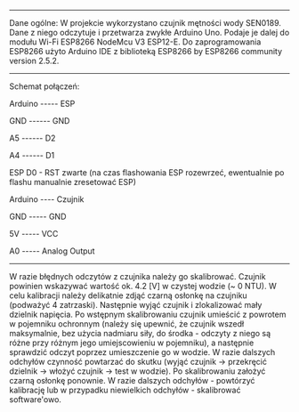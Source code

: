 ------------------------------

Dane ogólne:
W projekcie wykorzystano czujnik mętności wody SEN0189. Dane z niego odczytuje i przetwarza zwykłe Arduino Uno. Podaje je dalej do modułu Wi-Fi ESP8266 NodeMcu V3 ESP12-E.
Do zaprogramowania ESP8266 użyto Arduino IDE z biblioteką ESP8266 by ESP8266 community version 2.5.2.

------------------------------

Schemat połączeń:

Arduino -----  ESP

  GND  ------  GND

  A5  ------    D2

  A4  ------    D1

ESP D0 - RST zwarte (na czas flashowania ESP rozewrzeć, ewentualnie po flashu manualnie zresetować ESP)



Arduino ----  Czujnik

  GND  -----   GND

  5V   -----   VCC

  A0   -----   Analog Output

------------------------------

W razie błędnych odczytów z czujnika należy go skalibrować. Czujnik powinien wskazywać wartość ok. 4.2 [V] w czystej wodzie (~ 0 NTU).
W celu kalibracji należy delikatnie zdjąć czarną osłonkę na czujniku (podważyć 4 zatrzaski). Następnie wyjąć czujnik i zlokalizować mały dzielnik napięcia. Po wstępnym skalibrowaniu czujnik umieścić z powrotem w pojemniku ochronnym (należy się upewnić, że czujnik wszedł maksymalnie, bez użycia nadmiaru siły, do środka - odczyty z niego są różne przy różnym jego umiejscowieniu w pojemniku), a następnie sprawdzić odczyt poprzez umieszczenie go w wodzie. W razie dalszych odchyłów czynność powtarzać do skutku (wyjąć czujnik -> przekręcić dzielnik -> włożyć czujnik -> test w wodzie). Po skalibrowaniu założyć czarną osłonkę ponownie. W razie dalszych odchyłów - powtórzyć kalibrację lub w przypadku niewielkich odchyłów - skalibrować software'owo.
